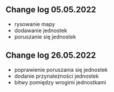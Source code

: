 Change log 05.05.2022
-
- rysowanie mapy
- dodawanie jednostek
- poruszanie się jednostek

Change log 26.05.2022
-
- poprawienie poruszania się jednostek
- dodanie przynależności jednostek
- bitwy pomiędzy wrogimi jednostkami